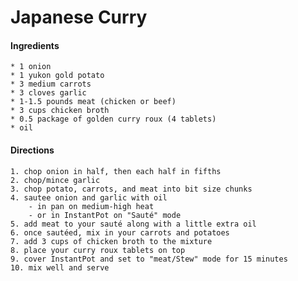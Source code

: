 # Japanese Curry



#### Ingredients
	* 1 onion
	* 1 yukon gold potato
	* 3 medium carrots
	* 3 cloves garlic
	* 1-1.5 pounds meat (chicken or beef)
	* 3 cups chicken broth
	* 0.5 package of golden curry roux (4 tablets)
	* oil

#### Directions
	1. chop onion in half, then each half in fifths
	2. chop/mince garlic
	3. chop potato, carrots, and meat into bit size chunks
	4. sautee onion and garlic with oil
		- in pan on medium-high heat
		- or in InstantPot on "Sauté" mode
	5. add meat to your sauté along with a little extra oil
	6. once sautéed, mix in your carrots and potatoes
	7. add 3 cups of chicken broth to the mixture
	8. place your curry roux tablets on top
	9. cover InstantPot and set to "meat/Stew" mode for 15 minutes
	10. mix well and serve
